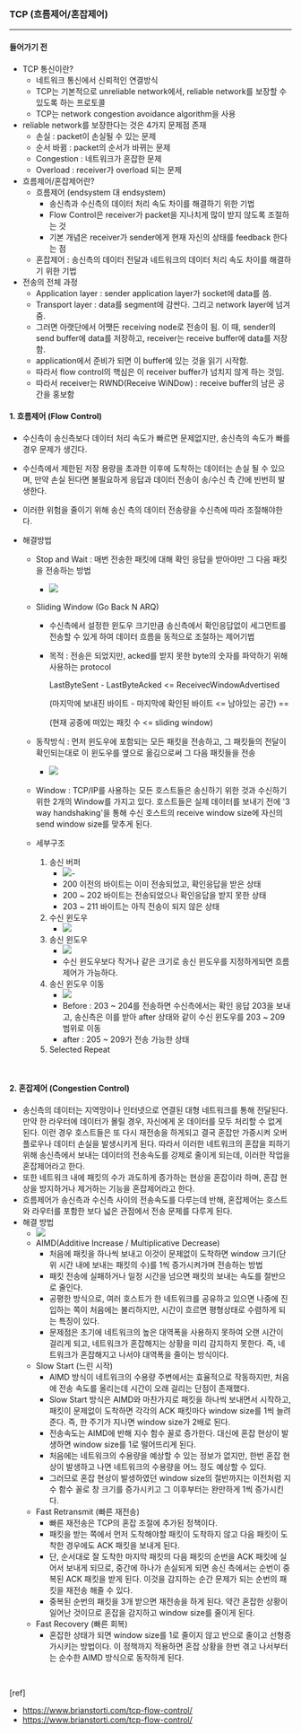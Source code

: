 ### TCP (흐름제어/혼잡제어)

---

#### 들어가기 전

- TCP 통신이란?
  - 네트워크 통신에서 신뢰적인 연결방식
  - TCP는 기본적으로 unreliable network에서, reliable network를 보장할 수 있도록 하는 프로토콜
  - TCP는 network congestion avoidance algorithm을 사용
- reliable network를 보장한다는 것은 4가지 문제점 존재
  - 손실 : packet이 손실될 수 있는 문제
  - 순서 바뀜 : packet의 순서가 바뀌는 문제
  - Congestion : 네트워크가 혼잡한 문제
  - Overload : receiver가 overload 되는 문제
- 흐름제어/혼잡제어란?
  - 흐름제어 (endsystem 대 endsystem)
    - 송신측과 수신측의 데이터 처리 속도 차이를 해결하기 위한 기법
    - Flow Control은 receiver가 packet을 지나치게 많이 받지 않도록 조절하는 것
    - 기본 개념은 receiver가 sender에게 현재 자신의 상태를 feedback 한다는 점
  - 혼잡제어 : 송신측의 데이터 전달과 네트워크의 데이터 처리 속도 차이를 해결하기 위한 기법
- 전송의 전체 과정
  - Application layer : sender application layer가 socket에 data를 씀.
  - Transport layer : data를 segment에 감싼다. 그리고 network layer에 넘겨줌.
  - 그러면 아랫단에서 어쨋든 receiving node로 전송이 됨. 이 때,  sender의 send buffer에 data를 저장하고, receiver는 receive buffer에 data를 저장함.
  - application에서 준비가 되면 이 buffer에 있는 것을 읽기 시작함.
  - 따라서 flow control의 핵심은 이 receiver buffer가 넘치지 않게 하는 것임.
  - 따라서 receiver는 RWND(Receive WiNDow) : receive buffer의 남은 공간을 홍보함

#### 1. 흐름제어 (Flow Control)

- 수신측이 송신측보다 데이터 처리 속도가 빠르면 문제없지만, 송신측의 속도가 빠를 경우 문제가 생긴다.

- 수신측에서 제한된 저장 용량을 초과한 이후에 도착하는 데이터는 손실 될 수 있으며, 만약 손실 된다면 불필요하게 응답과 데이터 전송이 송/수신 측 간에 빈번히 발생한다.

- 이러한 위험을 줄이기 위해 송신 측의 데이터 전송량을 수신측에 따라 조절해야한다.

- 해결방법

  - Stop and Wait : 매번 전송한 패킷에 대해 확인 응답을 받아야만 그 다음 패킷을 전송하는 방법

    - <img src='https://t1.daumcdn.net/cfile/tistory/263B7D4E5715ECEB32'>

  - Sliding Window (Go Back N ARQ) 

    - 수신측에서 설정한 윈도우 크기만큼 송신측에서 확인응답없이 세그먼트를 전송할 수 있게 하여 데이터 흐름을 동적으로 조절하는 제어기법

    - 목적 : 전송은 되었지만, acked를 받지 못한 byte의 숫자를 파악하기 위해 사용하는 protocol

      LastByteSent - LastByteAcked <= ReceivecWindowAdvertised

      (마지막에 보내진 바이트 - 마지막에 확인된 바이트 <= 남아있는 공간) ==

      (현재 공중에 떠있는 패킷 수 <= sliding window)

  - 동작방식 : 먼저 윈도우에 포함되는 모든 패킷을 전송하고, 그 패킷들의 전달이 확인되는대로 이 윈도우를 옆으로 옮김으로써 그 다음 패킷들을 전송

    - <img src='https://t1.daumcdn.net/cfile/tistory/253F7E485715ED5F27'>

  - Window : TCP/IP를 사용하는 모든 호스트들은 송신하기 위한 것과 수신하기 위한 2개의 Window를 가지고 있다. 호스트들은 실제 데이터를 보내기 전에 '3 way handshaking'을 통해 수신 호스트의 receive window size에 자신의 send window size를 맞추게 된다.

  - 세부구조

    1. 송신 버퍼
       - <img src='https://t1.daumcdn.net/cfile/tistory/22532F485715EDF218'>- 
       - 200 이전의 바이트는 이미 전송되었고, 확인응답을 받은 상태
       - 200 ~ 202 바이트는 전송되었으나 확인응답을 받지 못한 상태
       - 203 ~ 211 바이트는 아직 전송이 되지 않은 상태
    2. 수신 윈도우
       - <img src='https://t1.daumcdn.net/cfile/tistory/25403A485715EE362B'>
    3. 송신 윈도우
       - <img src='https://t1.daumcdn.net/cfile/tistory/2520244B5715EE6A14'>
       - 수신 윈도우보다 작거나 같은 크기로 송신 윈도우를 지정하게되면 흐름제어가 가능하다.
    4. 송신 윈도우 이동
       - <img src='https://t1.daumcdn.net/cfile/tistory/227DC8505715EEBA0A'>
       -  Before : 203 ~ 204를 전송하면 수신측에서는 확인 응답 203을 보내고, 송신측은 이를 받아 after 상태와 같이 수신 윈도우를 203 ~ 209 범위로 이동
       - after : 205 ~ 209가 전송 가능한 상태
    5. Selected Repeat

<br>

#### 2. 혼잡제어 (Congestion Control)

- 송신측의 데이터는 지역망이나 인터넷으로 연결된 대형 네트워크를 통해 전달된다. 만약 한 라우터에 데이터가 몰릴 경우, 자신에게 온 데이터를 모두 처리할 수 없게 된다. 이런 경우 호스트들은 또 다시 재전송을 하게되고 결국 혼잡만 가중시켜 오버플로우나 데이터 손실을 발생시키게 된다. 따라서 이러한 네트워크의 혼잡을 피하기 위해 송신측에서 보내는 데이터의 전송속도를 강제로 줄이게 되는데, 이러한 작업을 혼잡제어라고 한다.
- 또한 네트워크 내에 패킷의 수가 과도하게 증가하는 현상을 혼잡이라 하며, 혼잡 현상을 방지하거나 제거하는 기능을 혼잡제어라고 한다.
- 흐름제어가 송신측과 수신측 사이의 전송속도를 다루는데 반해, 혼잡제어는 호스트와 라우터를 포함한 보다 넓은 관점에서 전송 문제를 다루게 된다.
- 해결 방법
  - <img src='https://t1.daumcdn.net/cfile/tistory/256E39425715F10103'>
  - AIMD(Additive Increase / Multiplicative Decrease)
    - 처음에 패킷을 하나씩 보내고 이것이 문제없이 도착하면 window 크기(단위 시간 내에 보내는 패킷의 수)를 1씩 증가시켜가며 전송하는 방법
    - 패킷 전송에 실패하거나 일정 시간을 넘으면 패킷의 보내는 속도를 절반으로 줄인다.
    - 공평한 방식으로, 여러 호스트가 한 네트워크를 공유하고 있으면 나중에 진입하는 쪽이 처음에는 불리하지만, 시간이 흐르면 평형상태로 수렴하게 되는 특징이 있다.
    - 문제점은 초기에 네트워크의 높은 대역폭을 사용하지 못하여 오랜 시간이 걸리게 되고, 네트워크가 혼잡해지는 상황을 미리 감지하지 못한다. 즉, 네트워크가 혼잡해지고 나서야 대역폭을 줄이는 방식이다.
  - Slow Start (느린 시작)
    - AIMD 방식이 네트워크의 수용량 주변에서는 효율적으로 작동하지만, 처음에 전송 속도를 올리는데 시간이 오래 걸리는 단점이 존재했다.
    - Slow Start 방식은 AIMD와 마찬가지로 패킷을 하나씩 보내면서 시작하고, 패킷이 문제없이 도착하면 각각의 ACK 패킷마다 window size를 1씩 늘려준다. 즉, 한 주기가 지나면 window size가 2배로 된다. 
    - 전송속도는 AIMD에 반해 지수 함수 꼴로 증가한다. 대신에 혼잡 현상이 발생하면 window size를 1로 떨어뜨리게 된다.
    - 처음에는 네트워크의 수용량을 예상할 수 있는 정보가 없지만, 한번 혼잡 현상이 발생하고 나면 네트워크의 수용량을 어느 정도 예상할 수 있다. 
    - 그러므로 혼잡 현상이 발생하였던 window size의 절반까지는 이전처럼 지수 함수 꼴로 창 크기를 증가시키고 그 이후부터는 완만하게 1씩 증가시킨다.
  - Fast Retransmit (빠른 재전송)
    - 빠른 재전송은 TCP의 혼잡 조절에 추가된 정책이다. 
    - 패킷을 받는 쪽에서 먼저 도착해야할 패킷이 도착하지 않고 다음 패킷이 도착한 경우에도 ACK 패킷을 보내게 된다. 
    - 단, 순서대로 잘 도착한 마지막 패킷의 다음 패킷의 순번을 ACK 패킷에 실어서 보내게 되므로, 중간에 하나가 손실되게 되면 송신 측에서는 순번이 중복된 ACK 패킷을 받게 된다. 이것을 감지하는 순간 문제가 되는 순번의 패킷을 재전송 해줄 수 있다.
    - 중복된 순번의 패킷을 3개 받으면 재전송을 하게 된다. 약간 혼잡한 상황이 일어난 것이므로 혼잡을 감지하고 window size를 줄이게 된다.
  - Fast Recovery (빠른 회복)
    - 혼잡한 상태가 되면 window size를 1로 줄이지 않고 반으로 줄이고 선형증가시키는 방법이다. 이 정책까지 적용하면 혼잡 상황을 한번 겪고 나서부터는 순수한 AIMD 방식으로 동작하게 된다.

<br>

[ref]<br>

- <https://www.brianstorti.com/tcp-flow-control/>
- <https://www.brianstorti.com/tcp-flow-control/>
